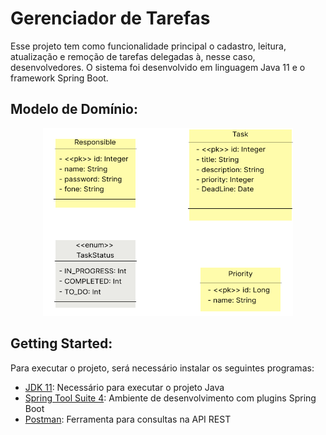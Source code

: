# Gerenciador de Tarefas
Esse projeto tem como funcionalidade principal o cadastro, leitura, atualização e remoção de tarefas delegadas à, nesse caso, desenvolvedores. O sistema foi desenvolvido em linguagem Java 11 e o framework Spring Boot.

## Modelo de Domínio:
<div align="center">
  <img width = "400rem" height="300em" src="https://github.com/GabrielDantas-99/AtividadePratica/blob/main/imgs/ModeloDeDominio.png?raw=true"/>
</div>

## Getting Started:
Para executar o projeto, será necessário instalar os seguintes programas:
  - <a href="https://www.azul.com/downloads/?package=jdk">JDK 11</a>: Necessário para executar o projeto Java
  - <a href="https://spring.io/tools">Spring Tool Suite 4</a>: Ambiente de desenvolvimento com plugins Spring Boot
  - <a href="https://www.postman.com/downloads/">Postman</a>: Ferramenta para consultas na API REST

